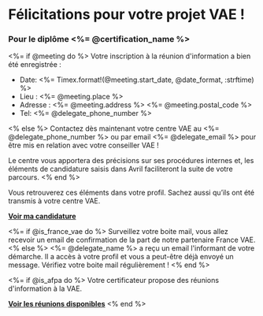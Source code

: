 [SUJET]: # (<%= @username %>, voici comment obtenir votre <%= @certification_name %>)

# Félicitations pour votre projet VAE !

### Pour le diplôme <%= @certification_name %>

<%= if @meeting do %>
Votre inscription à la réunion d'information a bien été enregistrée :

- Date: <%= Timex.format!(@meeting.start_date, @date_format, :strftime) %>
- Lieu : <%= @meeting.place %>
- Adresse : <%= @meeting.address %> <%= @meeting.postal_code %>
- Tel: <%= @delegate_phone_number %>

<% else %>
Contactez dès maintenant votre centre VAE au <%= @delegate_phone_number %> ou par email <%= @delegate_email %> pour être mis en relation avec votre conseiller VAE !

Le centre vous apportera des précisions sur ses procédures internes et, les éléments de candidature saisis dans Avril faciliteront la suite de votre parcours.
<% end %>

Vous retrouverez ces éléments dans votre profil. Sachez aussi qu’ils ont  été transmis à votre centre VAE.

**[Voir ma candidature](<%= @url %>)**

<%= if @is_france_vae do %>
Surveillez votre boite mail, vous allez recevoir un email de confirmation de la part de notre partenaire France VAE.
<% else %>
<%= @delegate_name %> a reçu un email l'informant de votre démarche. Il a accès à votre profil et vous a peut-être déjà envoyé un message. Vérifiez votre boite mail régulièrement !
<% end %>

<%= if @is_afpa do %>
Votre certificateur propose des réunions d'information à la VAE.

**[Voir les réunions disponibles](https://www.afpa.fr/agenda?_rechercheevenementportlet_WAR_rechercheportlet_INSTANCE_4ONof6W5P5AJ_formDate=1599641591738&p_p_id=101_INSTANCE_agenda&_101_INSTANCE_agenda_afpa_ddm__22997__DateDebut_en_US=09%2F09%2F2020&_101_INSTANCE_agenda_afpa_ddm__22997__DateFin_en_US=&_101_INSTANCE_agenda_afpa_ddmStructureKey=EVENEMENT&_101_INSTANCE_agenda_categoryId=58334180&_101_INSTANCE_agenda_categoryId=&_rechercheevenementportlet_WAR_rechercheportlet_INSTANCE_4ONof6W5P5AJ_typeEvenement=58334180&_rechercheevenementportlet_WAR_rechercheportlet_INSTANCE_4ONof6W5P5AJ_region=&_rechercheevenementportlet_WAR_rechercheportlet_INSTANCE_4ONof6W5P5AJ_ville=&_rechercheevenementportlet_WAR_rechercheportlet_INSTANCE_4ONof6W5P5AJ_dateDebut=&_rechercheevenementportlet_WAR_rechercheportlet_INSTANCE_4ONof6W5P5AJ_dateFin=)**
<% end %>